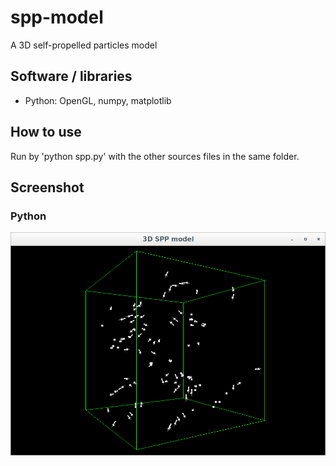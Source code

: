 # spp-model

A 3D self-propelled particles model

## Software / libraries

- Python: OpenGL, numpy, matplotlib 

## How to use

Run by 'python spp.py' with the other sources files in the same folder. 

## Screenshot

### Python

![results](https://github.com/peterszabo77/spp-model/blob/master/images/screenshot.png)
